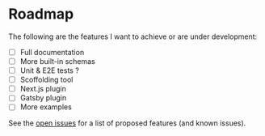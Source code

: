 # Roadmap

The following are the features I want to achieve or are under development:

- [ ] Full documentation
- [ ] More built-in schemas
- [ ] Unit & E2E tests ?
- [ ] Scoffolding tool
- [ ] Next.js plugin
- [ ] Gatsby plugin
- [ ] More examples

See the [open issues](https://github.com/zce/velite/issues) for a list of proposed features (and known issues).
